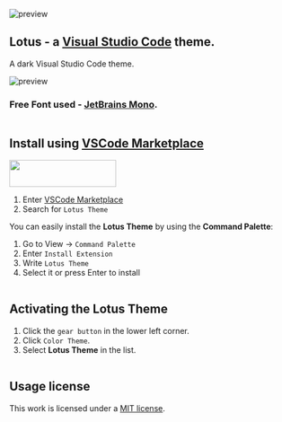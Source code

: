 
![preview](../main/docs/brand.png)

## Lotus - a [Visual Studio Code](https://code.visualstudio.com) theme.

A dark Visual Studio Code theme.

![preview](../main/docs/view.png)

### Free Font used - [JetBrains Mono](https://www.jetbrains.com/lp/mono/).

<img src="../main/docs/spacer.png" width="1" height="1">

## Install using [VSCode Marketplace](https://marketplace.visualstudio.com/search?term=themes&target=VSCode&category=All%20categories&sortBy=Relevance)

[<img src="../main/docs/install.png" width="190" height="48">](https://marketplace.visualstudio.com/items?itemName=Yoko-Luxelego.lotus)

1. Enter [VSCode Marketplace](https://marketplace.visualstudio.com/VSCode)
2. Search for `Lotus Theme`

You can easily install the **Lotus Theme** by using the **Command Palette**:

1. Go to View -> `Command Palette`
2. Enter `Install Extension`
3. Write `Lotus Theme`
4. Select it or press Enter to install

<img src="../main/docs/spacer.png" width="1" height="1">

## Activating the Lotus Theme

1. Click the `gear button` in the lower left corner.
2. Click `Color Theme`.
3. Select **Lotus Theme** in the list.

<img src="../main/docs/spacer.png" width="1" height="1">

## Usage license

This work is licensed under a [MIT license](https://github.com/luxelego/lotus_vscode_theme/blob/main/LICENSE).
